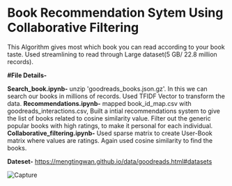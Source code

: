 # Book Recommendation Sytem Using Collaborative Filtering
This Algorithm gives most which book you can read according to your book taste. 
Used streamlining to read through Large dataset(5 GB/ 22.8 million records). 

**#File Details-**

**Search_book.ipynb-** unzip 'goodreads_books.json.gz'. In this we can search our books in millions of records. Used TFIDF Vector to transform the data.
**Recommendations.ipynb-** mapped book_id_map.csv with goodreads_interactions.csv, Built a intial recommendations system to give the list of books related to cosine similarity value. Filter out the generic popular books with high ratings, to make it personal for each individual.
**Collaborative_filtering.ipynb-** Used sparse matrix to create User-Book matrix where values are ratings. Again used cosine similarity to find the books.

**Dateset-**  [https://mengtingwan.github.io/data/goodreads.html#datasets
](https://mengtingwan.github.io/data/goodreads.html#datasets)


![Capture](https://github.com/user-attachments/assets/00edcdb3-4e2f-410e-a821-5372a89a502b)
